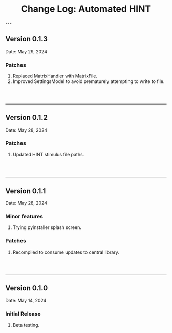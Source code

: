 <h1 style="text-align: center;">Change Log: Automated HINT</h1>
---

## Version 0.1.3

Date: May 29, 2024

### Patches
1. Replaced MatrixHandler with MatrixFile.
2. Improved SettingsModel to avoid prematurely attempting to write to file.
<br>
<br>

---

## Version 0.1.2

Date: May 28, 2024

### Patches
1. Updated HINT stimulus file paths. 
<br>
<br>

---

## Version 0.1.1

Date: May 28, 2024

### Minor features
1. Trying pyinstaller splash screen.

### Patches
1. Recompiled to consume updates to central library.
<br>
<br>

---

## Version 0.1.0

Date: May 14, 2024

### Initial Release
1. Beta testing.
<br>
<br>
